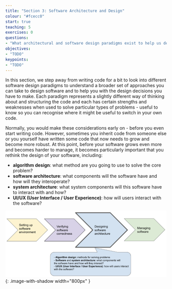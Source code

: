 ```yaml
---
title: "Section 3: Software Architecture and Design"
colour: "#fcecc0"
start: true
teaching: 5
exercises: 0
questions:
- "What architectural and software design paradigms exist to help us design our software?"
objectives:
- "TODO"
keypoints:
- "TODO"
---
```

In this section, we step away from writing code for a bit to look into different software design paradigms to 
understand a broader set of approaches you can take to design software and to help you with the design decisions 
you have to make. Each paradigm represents a slightly different way of thinking about and structuring the code 
and each has certain strengths and weaknesses when used to solve particular types of problems - useful to know so 
you can recognise where it might be useful to switch in your own code.

Normally, you would make these considerations early on - before you even start writing code. However, sometimes you 
inherit code from someone else or you yourself have written some code that now needs to grow and become more robust. 
At this point, before your software grows even more and becomes harder to manage, 
it becomes particularly important that you rethink the design of your software, including:

- **algorithm design**: what method are you going to use to solve the core problem?
- **software architecture**: what components will the software have and how will they interoperate?
- **system architecture**: what system components will this software have to interact with and how?
- **UI/UX (User Interface / User Experience)**: how will users interact with the software?

![Software design and architecture](../fig/section3-overview.png){: .image-with-shadow width="800px" }
